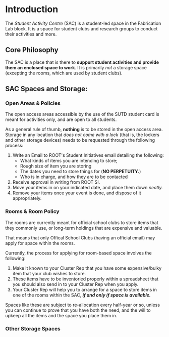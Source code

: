 # Introduction
The *Student Activity Centre* (SAC) is a student-led space in the Fabrication Lab block. It is a space for student clubs and research groups to conduct their activities and more.

## Core Philosophy

The SAC is a place that is there to **support student activities and provide them an enclosed space to work**. It is primarily _not_ a storage space (excepting the rooms, which are used by student clubs).

## SAC Spaces and Storage:

### Open Areas & Policies

The open access areas accessible by the use of the SUTD student card is meant for activities only, and are open to all students.

As a general rule of thumb, **nothing** is to be stored in the open access area. Storage in any location that *does not come with a lock* (that is, the lockers and other storage devices) needs to be requested through the following process:

1. Write an Email to ROOT's Student Initiatives email detailing the following:
   - What kinds of items you are intending to store;
   - Rough size of item you are storing
   - The dates you need to store things for (**NO PERPETUITY.**)
   - Who is in charge, and how they are to be contacted
2. Receive approval in writing from ROOT SI.
3. Move your items in on your indicated date, and place them down *neatly.*
4. Remove your items once your event is done, and dispose of it appropriately.

### Rooms & Room Policy

The rooms are currently meant for official school clubs to store items that they commonly use, or long-term holdings that are expensive and valuable.

That means that only Offical School Clubs (having an official email) may apply for space within the rooms.

Currently, the process for applying for room-based space involves the following:

1. Make it known to your Cluster Rep that you have some expensive/bulky item that your club wishes to store.
2. These items have to be inventoried properly within a spreadsheet that you should also send in to your Cluster Rep when you apply.
3. Your Cluster Rep will help you to arrange for a space to store items in one of the rooms within the SAC, ***if and only if space is available.***

Spaces like these are subject to re-allocation every half-year or so, unless you can continue to prove that you have both the need, and the will to upkeep all the items and the space you place them in.

### Other Storage Spaces